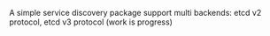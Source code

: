 A simple service discovery package support multi backends: etcd v2 protocol, etcd v3 protocol (work is progress) 
